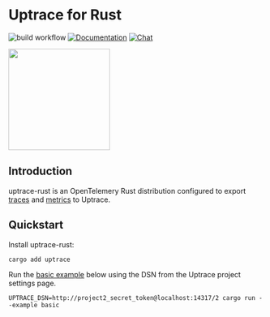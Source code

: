# Uptrace for Rust

![build workflow](https://github.com/uptrace/uptrace-rust/actions/workflows/build.yml/badge.svg)
[![Documentation](https://img.shields.io/badge/uptrace-documentation-informational)](https://uptrace.dev/get/opentelemetry-rust.html)
[![Chat](https://img.shields.io/badge/-telegram-red?color=white&logo=telegram&logoColor=black)](https://t.me/uptrace)

<a href="https://uptrace.dev/get/opentelemetry-rust.html">
  <img src="https://uptrace.dev/get/devicon/rust-plain.svg" height="200px" />
</a>

## Introduction

uptrace-rust is an OpenTelemery Rust distribution configured to export
[traces](https://uptrace.dev/opentelemetry/distributed-tracing.html) and
[metrics](https://uptrace.dev/opentelemetry/metrics.html) to Uptrace.

## Quickstart

Install uptrace-rust:

```bash
cargo add uptrace
```

Run the [basic example](examples/basic.rs) below using the DSN from the Uptrace project settings page.

```shell
UPTRACE_DSN=http://project2_secret_token@localhost:14317/2 cargo run --example basic
```
